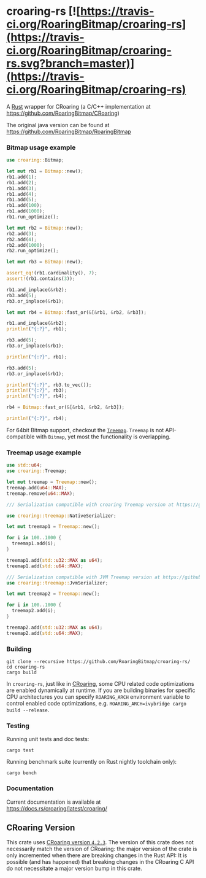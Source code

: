 # croaring-rs [![https://travis-ci.org/RoaringBitmap/croaring-rs](https://travis-ci.org/RoaringBitmap/croaring-rs.svg?branch=master)](https://travis-ci.org/RoaringBitmap/croaring-rs)
A [Rust](https://www.rust-lang.org) wrapper for CRoaring (a C/C++ implementation at https://github.com/RoaringBitmap/CRoaring)

The original java version can be found at https://github.com/RoaringBitmap/RoaringBitmap

### Bitmap usage example

```rust
use croaring::Bitmap;

let mut rb1 = Bitmap::new();
rb1.add(1);
rb1.add(2);
rb1.add(3);
rb1.add(4);
rb1.add(5);
rb1.add(100);
rb1.add(1000);
rb1.run_optimize();

let mut rb2 = Bitmap::new();
rb2.add(3);
rb2.add(4);
rb2.add(1000);
rb2.run_optimize();

let mut rb3 = Bitmap::new();

assert_eq!(rb1.cardinality(), 7);
assert!(rb1.contains(3));

rb1.and_inplace(&rb2);
rb3.add(5);
rb3.or_inplace(&rb1);

let mut rb4 = Bitmap::fast_or(&[&rb1, &rb2, &rb3]);

rb1.and_inplace(&rb2);
println!("{:?}", rb1);

rb3.add(5);
rb3.or_inplace(&rb1);

println!("{:?}", rb1);

rb3.add(5);
rb3.or_inplace(&rb1);

println!("{:?}", rb3.to_vec());
println!("{:?}", rb3);
println!("{:?}", rb4);

rb4 = Bitmap::fast_or(&[&rb1, &rb2, &rb3]);

println!("{:?}", rb4);
```

For 64bit Bitmap support, checkout the [`Treemap`](https://docs.rs/croaring/0.4.0/croaring/treemap/struct.Treemap.html). `Treemap` is not API-compatible with `Bitmap`, yet most the functionality is overlapping.

### Treemap usage example

```rust
use std::u64;
use croaring::Treemap;

let mut treemap = Treemap::new();
treemap.add(u64::MAX);
treemap.remove(u64::MAX);

/// Serialization compatible with croaring Treemap version at https://github.com/RoaringBitmap/CRoaring/blob/b88b002407b42fafaea23ea5009a54a24d1c1ed4/cpp/roaring64map.hh

use croaring::treemap::NativeSerializer;

let mut treemap1 = Treemap::new();

for i in 100..1000 {
  treemap1.add(i);
}

treemap1.add(std::u32::MAX as u64);
treemap1.add(std::u64::MAX);

/// Serialization compatible with JVM Treemap version at https://github.com/RoaringBitmap/RoaringBitmap/blob/34654b2d5c3e75e7f9bca1672f4c0b5800d60cf3/roaringbitmap/src/main/java/org/roaringbitmap/longlong/Roaring64NavigableMap.java
use croaring::treemap::JvmSerializer;

let mut treemap2 = Treemap::new();

for i in 100..1000 {
  treemap2.add(i);
}

treemap2.add(std::u32::MAX as u64);
treemap2.add(std::u64::MAX);
```

### Building

```
git clone --recursive https://github.com/RoaringBitmap/croaring-rs/
cd croaring-rs
cargo build
```

In `croaring-rs`, just like in [CRoaring](https://github.com/RoaringBitmap/CRoaring/),
some CPU related code optimizations are enabled dynamically at runtime. If you are
building binaries for specific CPU architectures you can specify `ROARING_ARCH` environment 
variable to control enabled code optimizations, e.g. 
`ROARING_ARCH=ivybridge cargo build --release`.

### Testing

Running unit tests and doc tests:

```
cargo test
```

Running benchmark suite (currently on Rust nightly toolchain only):

```
cargo bench
```

### Documentation

Current documentation is available at https://docs.rs/croaring/latest/croaring/

## CRoaring Version

This crate uses [CRoaring version `4.2.3`](https://github.com/RoaringBitmap/CRoaring/releases/tag/v4.2.3).
The version of this crate does not necessarily match the version of CRoaring: the major version of the crate is only
incremented when there are breaking changes in the Rust API: It is possible (and has happened) that breaking changes
in the CRoaring C API do not necessitate a major version bump in this crate.